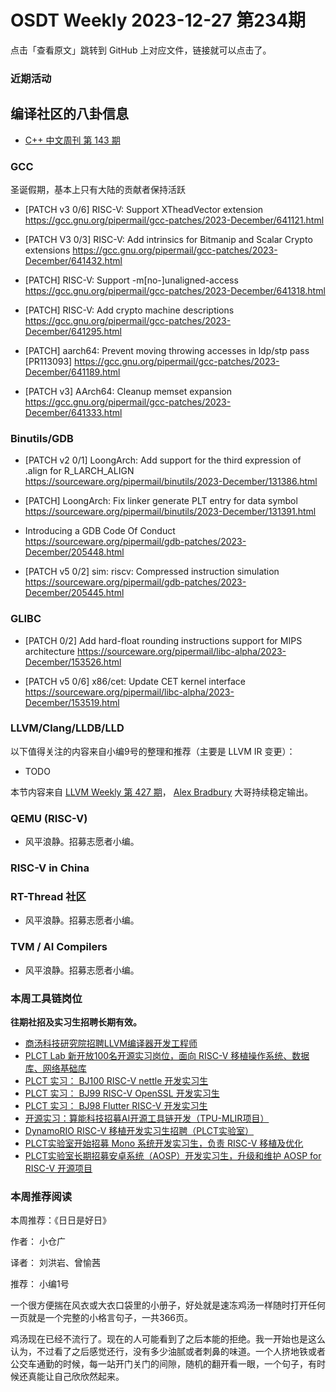 # OSDT Weekly 2023-12-27 第234期

点击「查看原文」跳转到 GitHub 上对应文件，链接就可以点击了。

### 近期活动

## 编译社区的八卦信息

- [C++ 中文周刊 第 143 期](https://mp.weixin.qq.com/s/IPo1oOgM4nzMNkurOl29kQ)

### GCC

圣诞假期，基本上只有大陆的贡献者保持活跃
- [PATCH v3 0/6] RISC-V: Support XTheadVector extension
  https://gcc.gnu.org/pipermail/gcc-patches/2023-December/641121.html

- [PATCH V3 0/3] RISC-V: Add intrinsics for Bitmanip and Scalar Crypto extensions
  https://gcc.gnu.org/pipermail/gcc-patches/2023-December/641432.html

- [PATCH] RISC-V: Support -m[no-]unaligned-access
  https://gcc.gnu.org/pipermail/gcc-patches/2023-December/641318.html

- [PATCH] RISC-V: Add crypto machine descriptions
  https://gcc.gnu.org/pipermail/gcc-patches/2023-December/641295.html

- [PATCH] aarch64: Prevent moving throwing accesses in ldp/stp pass [PR113093]
  https://gcc.gnu.org/pipermail/gcc-patches/2023-December/641189.html

- [PATCH v3] AArch64: Cleanup memset expansion
  https://gcc.gnu.org/pipermail/gcc-patches/2023-December/641333.html

### Binutils/GDB

- [PATCH v2 0/1] LoongArch: Add support for the third expression of .align for R_LARCH_ALIGN
  https://sourceware.org/pipermail/binutils/2023-December/131386.html

- [PATCH] LoongArch: Fix linker generate PLT entry for data symbol
  https://sourceware.org/pipermail/binutils/2023-December/131391.html

- Introducing a GDB Code Of Conduct
  https://sourceware.org/pipermail/gdb-patches/2023-December/205448.html

- [PATCH v5 0/2] sim: riscv: Compressed instruction simulation
  https://sourceware.org/pipermail/gdb-patches/2023-December/205445.html

### GLIBC

- [PATCH 0/2] Add hard-float rounding instructions support for MIPS architecture
  https://sourceware.org/pipermail/libc-alpha/2023-December/153526.html

- [PATCH v5 0/6] x86/cet: Update CET kernel interface
  https://sourceware.org/pipermail/libc-alpha/2023-December/153519.html

### LLVM/Clang/LLDB/LLD


以下值得关注的内容来自小编9号的整理和推荐（主要是 LLVM IR 变更）：

- TODO

本节内容来自 [LLVM Weekly 第 427 期](http://llvmweekly.org/issue/427)，
[Alex Bradbury](https://www.linkedin.com/in/alex-bradbury/) 大哥持续稳定输出。

### QEMU (RISC-V)

- 风平浪静。招募志愿者小编。

### RISC-V in China

### RT-Thread 社区

- 风平浪静。招募志愿者小编。

### TVM / AI Compilers

- 风平浪静。招募志愿者小编。

### 本周工具链岗位

**往期社招及实习生招聘长期有效。**

- [商汤科技研究院招聘LLVM编译器开发工程师](https://mp.weixin.qq.com/s/4j-Qin8LFUJlzKzFIpIKpw)
- [PLCT Lab 新开放100名开源实习岗位，面向 RISC-V 移植操作系统、数据库、网络基础库](https://mp.weixin.qq.com/s/ebvIxcplB8Jtw18LMoXTTQ)
- [PLCT 实习： BJ100 RISC-V nettle 开发实习生](https://mp.weixin.qq.com/s/GEUKRlxILFpdHQbv-yxWQQ)
- [PLCT 实习： BJ99 RISC-V OpenSSL 开发实习生](https://mp.weixin.qq.com/s/pzy6sbW50r3aLw3Dt36oBQ)
- [PLCT 实习： BJ98 Flutter RISC-V 开发实习生](https://mp.weixin.qq.com/s/gQYT_rhtLE8jGg6WWAztDA)
- [开源实习：算能科技招募AI开源工具链开发（TPU-MLIR项目）](https://mp.weixin.qq.com/s/IBJh0ip4k11PzIMZecsWSw)
- [DynamoRIO RISC-V 移植开发实习生招聘（PLCT实验室）](https://mp.weixin.qq.com/s/J_5TjT6DOqeOXJXQI5VQxw)
- [PLCT实验室开始招募 Mono 系统开发实习生，负责 RISC-V 移植及优化](https://mp.weixin.qq.com/s/whEW7Hay1jIP1tBzIPay1A)
- [PLCT实验室长期招募安卓系统（AOSP）开发实习生，升级和维护 AOSP for RISC-V 开源项目](https://mp.weixin.qq.com/s/dJP2cEB1nex2inR5c-cJog)


### 本周推荐阅读

本周推荐：《日日是好日》

作者： 小仓广

译者： 刘洪岩、曾愉茜

推荐： 小编1号

一个很方便揣在风衣或大衣口袋里的小册子，好处就是速冻鸡汤一样随时打开任何一页就是一个完整的小格言句子，一共366页。

鸡汤现在已经不流行了。现在的人可能看到了之后本能的拒绝。我一开始也是这么认为，不过看了之后感觉还行，没有多少油腻或者刺鼻的味道。一个人挤地铁或者公交车通勤的时候，每一站开门关门的间隙，随机的翻开看一眼，一个句子，有时候还真能让自己欣欣然起来。
